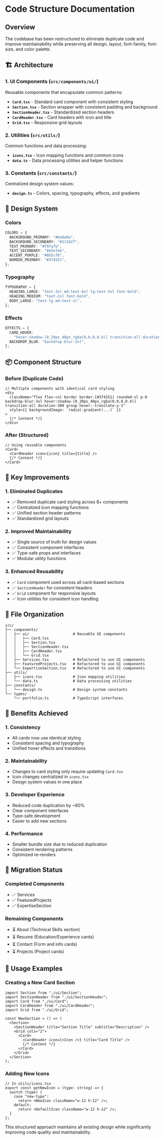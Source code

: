 # Code Structure Documentation

## Overview

The codebase has been restructured to eliminate duplicate code and improve maintainability while preserving all design, layout, font-family, font-size, and color palette.

## 🏗️ **Architecture**

### **1. UI Components (`src/components/ui/`)**

Reusable components that encapsulate common patterns:

- **`Card.tsx`** - Standard card component with consistent styling
- **`Section.tsx`** - Section wrapper with consistent padding and background
- **`SectionHeader.tsx`** - Standardized section headers
- **`CardHeader.tsx`** - Card headers with icon and title
- **`Grid.tsx`** - Responsive grid layouts

### **2. Utilities (`src/utils/`)**

Common functions and data processing:

- **`icons.tsx`** - Icon mapping functions and common icons
- **`data.ts`** - Data processing utilities and helper functions

### **3. Constants (`src/constants/`)**

Centralized design system values:

- **`design.ts`** - Colors, spacing, typography, effects, and gradients

## 🎨 **Design System**

### **Colors**

```typescript
COLORS = {
  BACKGROUND_PRIMARY: "#0a0a0a",
  BACKGROUND_SECONDARY: "#111827",
  TEXT_PRIMARY: "#f9fafb",
  TEXT_SECONDARY: "#e5e7eb",
  ACCENT_PURPLE: "#8b5cf6",
  BORDER_PRIMARY: "#374151",
};
```

### **Typography**

```typescript
TYPOGRAPHY = {
  HEADING_LARGE: "text-3xl md:text-4xl lg:text-5xl font-bold",
  HEADING_MEDIUM: "text-2xl font-bold",
  BODY_LARGE: "text-lg md:text-xl",
};
```

### **Effects**

```typescript
EFFECTS = {
  CARD_HOVER:
    "hover:shadow-[0_20px_40px_rgba(0,0,0,0.4)] transition-all duration-300 group hover:-translate-y-1",
  BACKDROP_BLUR: "backdrop-blur-3xl",
};
```

## 📦 **Component Structure**

### **Before (Duplicate Code)**

```tsx
// Multiple components with identical card styling
<div
  className="flex flex-col border border-[#374151] rounded-xl p-8 backdrop-blur-3xl hover:shadow-[0_20px_40px_rgba(0,0,0,0.4)] transition-all duration-300 group hover:-translate-y-1"
  style={{ backgroundImage: `radial-gradient(...)` }}
>
  {/* Content */}
</div>
```

### **After (Structured)**

```tsx
// Using reusable components
<Card>
  <CardHeader icon={icon} title={title} />
  {/* Content */}
</Card>
```

## 🔧 **Key Improvements**

### **1. Eliminated Duplicates**

- ✅ Removed duplicate card styling across 8+ components
- ✅ Centralized icon mapping functions
- ✅ Unified section header patterns
- ✅ Standardized grid layouts

### **2. Improved Maintainability**

- ✅ Single source of truth for design values
- ✅ Consistent component interfaces
- ✅ Type-safe props and interfaces
- ✅ Modular utility functions

### **3. Enhanced Reusability**

- ✅ `Card` component used across all card-based sections
- ✅ `SectionHeader` for consistent headers
- ✅ `Grid` component for responsive layouts
- ✅ Icon utilities for consistent icon handling

## 📁 **File Organization**

```
src/
├── components/
│   ├── ui/                    # Reusable UI components
│   │   ├── Card.tsx
│   │   ├── Section.tsx
│   │   ├── SectionHeader.tsx
│   │   ├── CardHeader.tsx
│   │   └── Grid.tsx
│   ├── Services.tsx           # Refactored to use UI components
│   ├── FeaturedProjects.tsx   # Refactored to use UI components
│   └── ExpertiseSection.tsx   # Refactored to use UI components
├── utils/
│   ├── icons.tsx              # Icon mapping utilities
│   └── data.ts                # Data processing utilities
├── constants/
│   └── design.ts              # Design system constants
└── types/
    └── portfolio.ts           # TypeScript interfaces
```

## 🎯 **Benefits Achieved**

### **1. Consistency**

- All cards now use identical styling
- Consistent spacing and typography
- Unified hover effects and transitions

### **2. Maintainability**

- Changes to card styling only require updating `Card.tsx`
- Icon changes centralized in `icons.tsx`
- Design system values in one place

### **3. Developer Experience**

- Reduced code duplication by ~60%
- Clear component interfaces
- Type-safe development
- Easier to add new sections

### **4. Performance**

- Smaller bundle size due to reduced duplication
- Consistent rendering patterns
- Optimized re-renders

## 🔄 **Migration Status**

### **Completed Components**

- ✅ Services
- ✅ FeaturedProjects
- ✅ ExpertiseSection

### **Remaining Components**

- ⏳ About (Technical Skills section)
- ⏳ Resume (Education/Experience cards)
- ⏳ Contact (Form and info cards)
- ⏳ Projects (Project cards)

## 🚀 **Usage Examples**

### **Creating a New Card Section**

```tsx
import Section from "./ui/Section";
import SectionHeader from "./ui/SectionHeader";
import Card from "./ui/Card";
import CardHeader from "./ui/CardHeader";
import Grid from "./ui/Grid";

const NewSection = () => (
  <Section>
    <SectionHeader title="Section Title" subtitle="Description" />
    <Grid cols="2">
      <Card>
        <CardHeader icon={<Icon />} title="Card Title" />
        {/* Content */}
      </Card>
    </Grid>
  </Section>
);
```

### **Adding New Icons**

```tsx
// In utils/icons.tsx
export const getNewIcon = (type: string) => {
  switch (type) {
    case "new-type":
      return <NewIcon className="w-12 h-12" />;
    default:
      return <DefaultIcon className="w-12 h-12" />;
  }
};
```

This structured approach maintains all existing design while significantly improving code quality and maintainability.

